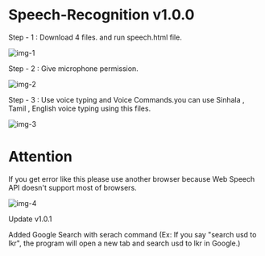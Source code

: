 # Speech-Recognition v1.0.0
Step - 1 : Download 4 files. and run speech.html file.

![img-1](https://user-images.githubusercontent.com/99143916/170833389-877442ef-8488-42d7-b287-264085c4032f.jpeg)

Step - 2 : Give microphone permission.

![img-2](https://user-images.githubusercontent.com/99143916/170833461-9a23d900-db28-49f9-85d4-f8b0b697546e.jpeg)

Step - 3 : Use voice typing and Voice Commands.you can use Sinhala , Tamil , English voice typing using this files.

![img-3](https://user-images.githubusercontent.com/99143916/170833523-fe956791-d723-4a4a-b496-520c9a19e1dd.png)

# Attention 
If you get error like this please use another browser because Web Speech API doesn't support most of browsers.


![img-4](https://user-images.githubusercontent.com/99143916/170833800-311bd076-08a3-4583-81ef-39e41650c39c.png)


Update v1.0.1

Added Google Search with serach command (Ex: If you say "search usd to lkr", the program will open a new tab and search usd to lkr in Google.)
